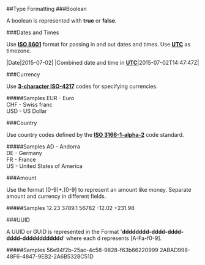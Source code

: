 ##Type Formatting
###Boolean

A boolean is represented with **true** or **false**.

###Dates and Times

Use [**ISO 8601**](http://en.wikipedia.org/wiki/ISO_8601) format for passing in and out dates and times. Use [**UTC**](https://en.wikipedia.org/wiki/UTC) as timezone.

|Date|2015-07-02|
|Combined date and time in [**UTC**](https://en.wikipedia.org/wiki/UTC)|2015-07-02T14:47:47Z|
 

###Currency

Use [**3-character ISO-4217**](http://en.wikipedia.org/wiki/ISO_4217#Active_codes) codes for specifying currencies.

#####Samples
	 EUR - Euro  
	 CHF - Swiss franc  
	 USD - US Dollar  

###Country

Use country codes defined by the [**ISO 3166-1-alpha-2**](https://en.wikipedia.org/wiki/ISO_3166-1_alpha-2) code standard.

#####Samples
	 AD - Andorra  
	 DE - Germany  
	 FR - France  
	 US - United States of America  

###Amount

Use the format [0-9]+.[0-9] to represent an amount like money.
Separate amount and currency in different fields.

#####Samples
	     12.23
	   3789.1
	  56782
	    -12.02
	   +231.98 

###UUID

A UUID or GUID is represented in the Format  '**dddddddd-dddd-dddd-dddd-dddddddddddd**' where each d represents [A-Fa-f0-9].

#####Samples
	 56e94f2b-25ac-4c58-9828-f63b66220999
	 2ABAD998-48F6-4847-9EB2-2A6B5328C51D

 
